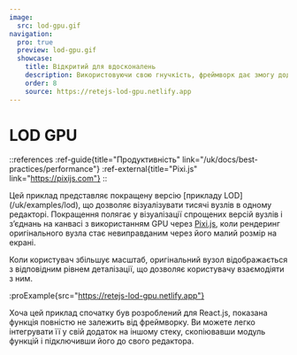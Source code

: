```yaml
---
image:
  src: lod-gpu.gif
navigation:
  pro: true
  preview: lod-gpu.gif
  showcase:
    title: Відкритий для вдосконалень
    description: Використовуючи свою гнучкість, фреймворк дає змогу додаткових оптимізацій для досягнення виняткової продуктивності
    order: 8
    source: https://retejs-lod-gpu.netlify.app
---
```


# LOD GPU

::references
:ref-guide{title="Продуктивність" link="/uk/docs/best-practices/performance"}
:ref-external{title="Pixi.js" link="https://pixijs.com"}
::

Цей приклад представляє покращену версію [прикладу LOD] (/uk/examples/lod), що дозволяє візуалізувати тисячі вузлів в одному редакторі. Покращення полягає у візуалізації спрощених версій вузлів і з’єднань на канвасі з використанням GPU через [Pixi.js](https://pixijs.com), коли рендеринг оригінального вузла стає невиправданим через його малий розмір на екрані.

Коли користувач збільшує масштаб, оригінальний вузол відображається з відповідним рівнем деталізації, що дозволяє користувачу взаємодіяти з ним.

:proExample{src="https://retejs-lod-gpu.netlify.app"}

Хоча цей приклад спочатку був розроблений для React.js, показана функція повністю не залежить від фреймворку. Ви можете легко інтегрувати її у свій додаток на іншому стеку, скопіювавши модуль функцій і підключивши його до свого редактора.
